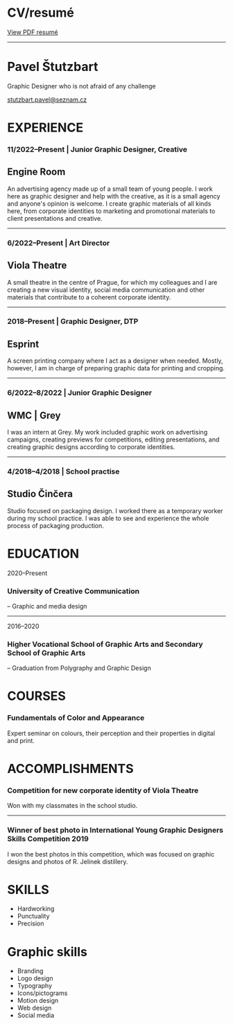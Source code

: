 # CV/resumé

[View PDF resumé](images/CV_Stutzbart.pdf)

---

# Pavel Štutzbart
Graphic Designer who is not afraid of any challenge

stutzbart.pavel@seznam.cz

# EXPERIENCE

### 11/2022–Present | Junior Graphic Designer, Creative

## Engine Room

An advertising agency made up of a small team of young people. I work here as graphic designer
and help with the creative, as it is a small agency and anyone's opinion is welcome. I create graphic
materials of all kinds here, from corporate identities to marketing and promotional materials to client presentations and creative.

---

### 6/2022–Present | Art Director

## Viola Theatre

A small theatre in the centre of Prague, for which my colleagues and I are creating a new visual identity, social media communication and other materials that contribute to a coherent corporate identity.

---

### 2018–Present | Graphic Designer, DTP

## Esprint

A screen printing company where I act as a designer when needed. Mostly, however, I am in charge of preparing graphic data for printing and cropping.

---

### 6/2022–8/2022 | Junior Graphic Designer

## WMC | Grey

I was an intern at Grey. My work included graphic work on advertising campaigns, creating previews for competitions, editing presentations, and creating graphic designs according to corporate identities.

---

### 4/2018–4/2018 | School practise

## Studio Činčera

Studio focused on packaging design. I worked there as a temporary worker during my school practice. I was able to see and experience the whole process of packaging production.

# EDUCATION

2020–Present
### University of Creative Communication
– Graphic and media design

---

2016–2020
### Higher Vocational School of Graphic Arts and Secondary School of Graphic Arts
– Graduation from Polygraphy and Graphic Design

# COURSES

### Fundamentals of Color and Appearance
Expert seminar on colours, their perception and their properties in digital and print.

# ACCOMPLISHMENTS

### Competition for new corporate identity of Viola Theatre
Won with my classmates in the school studio.

---

### Winner of best photo in International Young Graphic Designers Skills Competition 2019
I won the best photos in this competition, which was focused on graphic designs and photos of R. Jelinek distillery.

# SKILLS

- Hardworking
- Punctuality
- Precision

# Graphic skills
- Branding
- Logo design
- Typography
- Icons/pictograms
- Motion design
- Web design
- Social media
